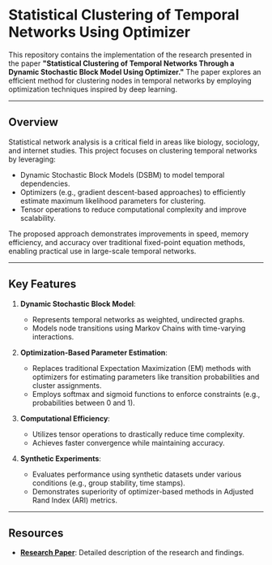 # Statistical Clustering of Temporal Networks Using Optimizer

This repository contains the implementation of the research presented in the paper **"Statistical Clustering of Temporal Networks Through a Dynamic Stochastic Block Model Using Optimizer."** The paper explores an efficient method for clustering nodes in temporal networks by employing optimization techniques inspired by deep learning.

---

## Overview

Statistical network analysis is a critical field in areas like biology, sociology, and internet studies. This project focuses on clustering temporal networks by leveraging:
- Dynamic Stochastic Block Models (DSBM) to model temporal dependencies.
- Optimizers (e.g., gradient descent-based approaches) to efficiently estimate maximum likelihood parameters for clustering.
- Tensor operations to reduce computational complexity and improve scalability.

The proposed approach demonstrates improvements in speed, memory efficiency, and accuracy over traditional fixed-point equation methods, enabling practical use in large-scale temporal networks.

---

## Key Features

1. **Dynamic Stochastic Block Model**:
   - Represents temporal networks as weighted, undirected graphs.
   - Models node transitions using Markov Chains with time-varying interactions.

2. **Optimization-Based Parameter Estimation**:
   - Replaces traditional Expectation Maximization (EM) methods with optimizers for estimating parameters like transition probabilities and cluster assignments.
   - Employs softmax and sigmoid functions to enforce constraints (e.g., probabilities between 0 and 1).

3. **Computational Efficiency**:
   - Utilizes tensor operations to drastically reduce time complexity.
   - Achieves faster convergence while maintaining accuracy.

4. **Synthetic Experiments**:
   - Evaluates performance using synthetic datasets under various conditions (e.g., group stability, time stamps).
   - Demonstrates superiority of optimizer-based methods in Adjusted Rand Index (ARI) metrics.


---

## Resources

- **[Research Paper](https://github.com/aiwwdw/Statistical-clustering-of-temporal-networks/blob/main/STATISTICAL_CLUSTERING_using_Optimizer-2.pdf)**: Detailed description of the research and findings.

